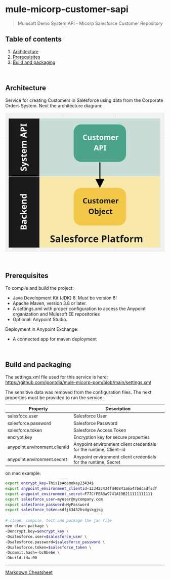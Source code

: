 # mule-micorp-customer-sapi
> Mulesoft Demo System API - Micorp Salesforce Customer Repository

## Table of contents
1. [Architecture](#architecture) 
2. [Prerequisites](#prerequisites)
3. [Build and packaging](#build-and-packaging)

<br>

## Architecture

Service for creating Customers in Salesforce using data from the Corporate Orders System. Next the architecture diagram:

![architecture](./docs/architecture.png)

<br>

## Prerequisites
To compile and build the project:
* Java Development Kit (JDK) 8. Must be version 8!
* Apache Maven, version 3.8 or later.
* A settings.xml with proper configuration to access the Anypoint organization and Mulesoft EE repositories 
* Optional: Anypoint Studio.

Deployment in Anypoint Exchange:
* A connected app for maven deployment

<br>

## Build and packaging

The settings.xml file used for this service is here: https://github.com/jpontdia/mule-micorp-pom/blob/main/settings.xml

The sensitive data was removed from the configuration files. The next
properties must be provided to run the service:

| Property    | Description |
| ----------- | ----------- |
| salesfoce.user      | Salesforce User       |
| salesforce.password | Salesforce Password |
| salesforce.token    | Salesforce Access Token |
| encrypt.key         | Encryption key for secure properties       |
| anypoint.environment.clientid | Anypoint environment client credentials for the runtime, Client-id |
| anypoint.environment.secret   | Anypoint environment client credentials for the runtime, Secret |


on mac example:
```bash
export encrypt_key=ThisIsAdemokey23434$
export anypoint_environment_clientid=123423434fd40841a6a47bdcadfsdf
export anypoint_environment_secret=F77CfFEA3a9741A19B211111111111
export salesforce_user=myuser@mycompany.com
export salesforce_password=MyPassword
export salesforce_token=sdfjk3432hsdgskgjsg

# clean, compile, test and package the jar file
mvn clean package \
-Dencrypt.key=$encrypt_key \
-Dsalesforce.user=$salesforce_user \
-Dsalesforce.password=$salesforce_password \
-Dsalesforce.token=$salesforce_token \
-Dcommit.hash=-bc0be6e \
-Dbuild.id=-00
```

---
[Markdown Cheatsheet](https://github.com/adam-p/markdown-here/wiki/Markdown-Cheatsheet)